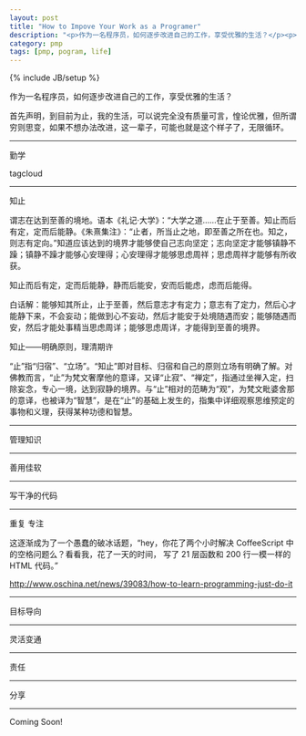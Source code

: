 ```yaml
---
layout: post
title: "How to Impove Your Work as a Programer"
description: "<p>作为一名程序员，如何逐步改进自己的工作，享受优雅的生活？</p><p>首先声明，到目前为止，我的生活，可以说完全没有质量可言，惶论优雅，但所谓穷则思变，如果不想办法改进，这一辈子，可能也就是这个样子了，无限循环。</p><p>Coming Soon!</p>"
category: pmp
tags: [pmp, pogram, life]
---
```

{% include JB/setup %}

作为一名程序员，如何逐步改进自己的工作，享受优雅的生活？

首先声明，到目前为止，我的生活，可以说完全没有质量可言，惶论优雅，但所谓穷则思变，如果不想办法改进，这一辈子，可能也就是这个样子了，无限循环。

----

勤学

tagcloud

----

知止

谓志在达到至善的境地。语本《礼记·大学》：“大学之道……在止于至善。知止而后有定，定而后能静。《朱熹集注》：“止者，所当止之地，即至善之所在也。知之，则志有定向。”知道应该达到的境界才能够使自己志向坚定；志向坚定才能够镇静不躁；镇静不躁才能够心安理得；心安理得才能够思虑周祥；思虑周祥才能够有所收获。

知止而后有定，定而后能静，静而后能安，安而后能虑，虑而后能得。


白话解：能够知其所止，止于至善，然后意志才有定力；意志有了定力，然后心才能静下来，不会妄动；能做到心不妄动，然后才能安于处境随遇而安；能够随遇而安，然后才能处事精当思虑周详；能够思虑周详，才能得到至善的境界。

知止——明确原则，理清期许  

“止”指“归宿”、“立场”。“知止”即对目标、归宿和自己的原则立场有明确了解。对佛教而言，“止”为梵文奢摩他的意译，又译“止寂”、“禅定”，指通过坐禅入定，扫除妄念，专心一境，达到寂静的境界。与“止”相对的范畴为“观”，为梵文毗婆舍那的意译，也被译为“智慧”，是在“止”的基础上发生的，指集中详细观察思维预定的事物和义理，获得某种功德和智慧。

----

管理知识

----

善用佳软

----

写干净的代码

----

重复 专注

这逐渐成为了一个愚蠢的破冰话题，“hey，你花了两个小时解决 CoffeeScript 中的空格问题么？看看我，花了一天的时间， 写了 21 层函数和 200 行一模一样的 HTML 代码。”

http://www.oschina.net/news/39083/how-to-learn-programming-just-do-it



----

目标导向

----

灵活变通

----

责任

----

分享

----

Coming Soon!
